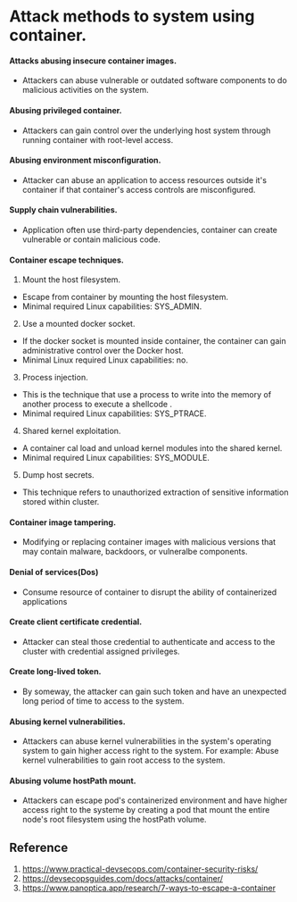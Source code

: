 # Attack methods to system using container.
#### Attacks abusing insecure container images.
- Attackers can abuse vulnerable or outdated software components to do malicious activities on the system.
#### Abusing privileged container.
- Attackers can gain control over the underlying host system through running container with root-level access.

#### Abusing environment misconfiguration.
- Attacker can abuse an application to access resources outside it's container if that container's access controls are misconfigured.

#### Supply chain vulnerabilities.
- Application often use third-party dependencies, container can create vulnerable or contain malicious code.

#### Container escape techniques.
1. Mount the host filesystem.
- Escape from container by mounting the host filesystem.
- Minimal required Linux capabilities: SYS_ADMIN.

2. Use a mounted docker socket.
- If the docker socket is mounted inside container, the container can gain administrative control over the Docker host.
- Minimal Linux required Linux capabilities: no.

3. Process injection.
- This is the technique that use a process to write into the memory of another process to execute a shellcode .
- Minimal required Linux capabilities: SYS_PTRACE.

4. Shared kernel exploitation.
- A container cal load and unload kernel modules into the shared kernel.
- Minimal required Linux capabilities: SYS_MODULE.

5. Dump host secrets.
- This technique refers to unauthorized extraction of sensitive information stored within cluster.

#### Container image tampering.
- Modifying or replacing container images with malicious versions that may contain malware, backdoors, or vulneralbe components.

#### Denial of services(Dos)
- Consume resource of container to disrupt the ability of containerized applications

#### Create client certificate credential.
- Attacker can steal those credential to authenticate and access to the cluster with credential assigned privileges.

#### Create long-lived token.
- By someway, the attacker can gain such token and have an unexpected long period of time to access to the system.

#### Abusing kernel vulnerabilities.
- Attackers can abuse kernel vulnerabilities in the system's operating system to gain higher access right to the system. For example: Abuse kernel vulnerabilities to gain root access to the system.

#### Abusing volume hostPath mount.
- Attackers can escape pod's containerized environment and have higher access right to the systeme by creating a pod that mount the entire node's root filesystem using the hostPath volume.

## Reference
1. https://www.practical-devsecops.com/container-security-risks/ 
2. https://devsecopsguides.com/docs/attacks/container/
3. https://www.panoptica.app/research/7-ways-to-escape-a-container

